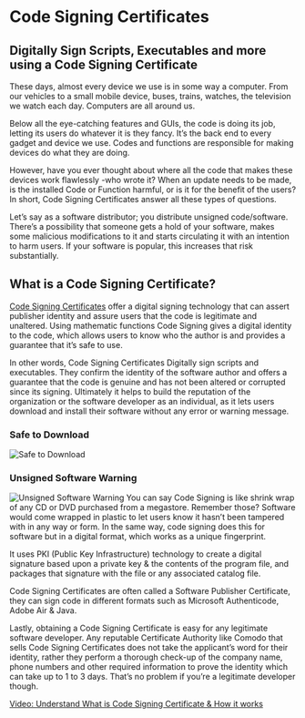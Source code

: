 # Code Signing Certificates
## Digitally Sign Scripts, Executables and more using a Code Signing Certificate
These days, almost every device we use is in some way a computer. From our vehicles to a small mobile device, buses, trains, watches, the television we watch each day. Computers are all around us.

Below all the eye-catching features and GUIs, the code is doing its job, letting its users do whatever it is they fancy. It’s the back end to every gadget and device we use. Codes and functions are responsible for making devices do what they are doing.

However, have you ever thought about where all the code that makes these devices work flawlessly -who wrote it? When an update needs to be made, is the installed Code or Function harmful, or is it for the benefit of the users? In short, Code Signing Certificates answer all these types of questions.

Let’s say as a software distributor; you distribute unsigned code/software. There’s a possibility that someone gets a hold of your software, makes some malicious modifications to it and starts circulating it with an intention to harm users. If your software is popular, this increases that risk substantially.

## What is a Code Signing Certificate?
[Code Signing Certificates](https://codesigningstore.com) offer a digital signing technology that can assert publisher identity and assure users that the code is legitimate and unaltered. Using mathematic functions Code Signing gives a digital identity to the code, which allows users to know who the author is and provides a guarantee that it’s safe to use.

In other words, Code Signing Certificates Digitally sign scripts and executables. They confirm the identity of the software author and offers a guarantee that the code is genuine and has not been altered or corrupted since its signing. Ultimately it helps to build the reputation of the organization or the software developer as an individual, as it lets users download and install their software without any error or warning message.

### Safe to Download
![Safe to Download](https://i1.wp.com/codesigningstore.com/wp-content/uploads/2019/04/safe-to-download-img.png?resize=1080%2C63&ssl=1)

### Unsigned Software Warning
![Unsigned Software Warning](https://i0.wp.com/codesigningstore.com/wp-content/uploads/2019/04/not-safe.png?resize=1080%2C63&ssl=1) 
You can say Code Signing is like shrink wrap of any CD or DVD purchased from a megastore. Remember those? Software would come wrapped in plastic to let users know it hasn’t been tampered with in any way or form. In the same way, code signing does this for software but in a digital format, which works as a unique fingerprint.

It uses PKI (Public Key Infrastructure) technology to create a digital signature based upon a private key & the contents of the program file, and packages that signature with the file or any associated catalog file.

Code Signing Certificates are often called a Software Publisher Certificate, they can sign code in different formats such as Microsoft Authenticode, Adobe Air & Java.

Lastly, obtaining a Code Signing Certificate is easy for any legitimate software developer. Any reputable Certificate Authority like Comodo that sells Code Signing Certificates does not take the applicant’s word for their identity, rather they perform a thorough check-up of the company name, phone numbers and other required information to prove the identity which can take up to 1 to 3 days. That’s no problem if you’re a legitimate developer though.

[Video: Understand What is Code Signing Certificate & How it works](https://youtu.be/K98SSsKfcNs)
